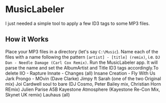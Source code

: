 # MusicLabeler

I just needed a simple tool to apply a few ID3 tags to some MP3 files.

## How it Works

Place your MP3 files in a directory (let's say ```C:\Music```).  Name each of the files with a name following the pattern ```[artist] - [title] (remix)```, i.e. ```DJ Dan - Needle Damage (Carl Cox Remix)```.  Run the MusicLabeler app.  It will parse the name and set the AlbumArtist and Title ID3 tags accordingly.To delete
IIO - Rapture
Innate - Changes (all)
Insane Creation - Fly With Us
Jark Prongo - MOvin (Dave Clarke)
Jimpy ft Sarah (one of the two Original mix)
Joi Cardwell soul to bare (DJ Cosmo, Peter Bailey mix, Christian Horn REmix)
Julien Parise A5B
Kayestone Atmosphere (Kayestone Re-Con Mix, Skynet UK remix)
Lauhaus (all)



